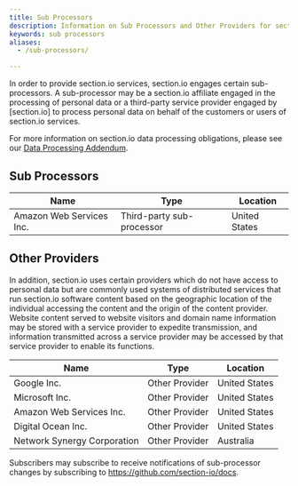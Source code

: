 ```yaml
---
title: Sub Processors
description: Information on Sub Processors and Other Providers for section.io
keywords: sub processors
aliases:
  - /sub-processors/

---
```


In order to provide section.io services, section.io engages certain sub-processors. A sub-processor may be a section.io affiliate engaged in the processing of personal data or a third-party service provider engaged by [section.io] to process personal data on behalf of the customers or users of section.io services.

For more information on section.io data processing obligations, please see our [Data Processing Addendum](https://www.section.io/legal-stuff/data-processing/).

## Sub Processors


| Name                       | Type                                               | Location           |
|----------------------------|--------------------------------------------------- |--------------------|
| Amazon Web Services Inc.   | Third-party sub-processor	                      | United States      |


## Other Providers

In addition, section.io uses certain providers which do not have access to personal data but are commonly used systems of distributed services that run section.io software content based on the geographic location of the individual accessing the content and the origin of the content provider. Website content served to website visitors and domain name information may be stored with a service provider to expedite transmission, and information transmitted across a service provider may be accessed by that service provider to enable its functions.

| Name                       | Type                                               | Location           |
|----------------------------|--------------------------------------------------- |--------------------|
| Google Inc.	             | Other Provider                                     | United States      |
| Microsoft Inc.             | Other Provider                                     | United States      |
| Amazon Web Services Inc.   | Other Provider                                     | United States      |
| Digital Ocean Inc.	     | Other Provider                                     | United States      |
| Network Synergy Corporation| Other Provider                                     | Australia          |


Subscribers may subscribe to receive notifications of sub-processor changes by subscribing to https://github.com/section-io/docs. 